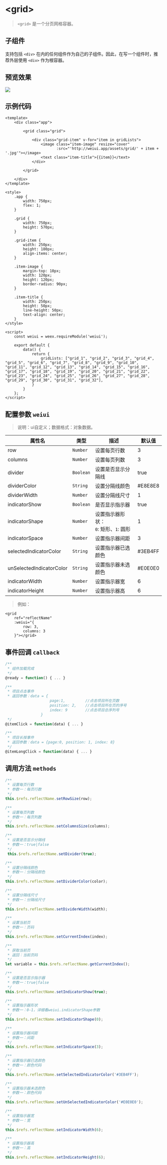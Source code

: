 # &lt;grid&gt;

> `<grid>` 是一个分页网格容器。

## 子组件

支持包括 `<div>` 在内的任何组件作为自己的子组件。因此，在写一个组件时，推荐外层使用 `<div>` 作为根容器。

## 预览效果

![](./media/ezgif-4-a9450af95b.gif)

## 示例代码

```vue
<template>
    <div class="app">

        <grid class="grid">

            <div class="grid-item" v-for="item in gridLists">
                <image class="item-image" resize="cover"
                       :src="'http://weiui.app/assets/grid/' + item + '.jpg'"></image>
                <text class="item-title">{{item}}</text>
            </div>

        </grid>

    </div>
</template>

<style>
    .app {
        width: 750px;
        flex: 1;
    }

    .grid {
        width: 750px;
        height: 570px;
    }

    .grid-item {
        width: 250px;
        height: 180px;
        align-items: center;
    }

    .item-image {
        margin-top: 10px;
        width: 120px;
        height: 120px;
        border-radius: 90px;
    }

    .item-title {
        width: 250px;
        height: 50px;
        line-height: 50px;
        text-align: center;
    }
</style>

<script>
    const weiui = weex.requireModule('weiui');

    export default {
        data() {
            return {
                gridLists: ["grid_1", "grid_2", "grid_3", "grid_4", "grid_5", "grid_6", "grid_7", "grid_8", "grid_9", "grid_10", "grid_11", "grid_12", "grid_13", "grid_14", "grid_15", "grid_16", "grid_17", "grid_18", "grid_19", "grid_20", "grid_21", "grid_22", "grid_23", "grid_24", "grid_25", "grid_26", "grid_27", "grid_28", "grid_29", "grid_30", "grid_31", "grid_32"],
            }
        }
    };
</script>
```


## 配置参数 `weiui`
>说明：ui自定义；数据格式：对象数据。

| 属性名           | 类型     | 描述                          | 默认值     |
| ------------- | ------ | -------------------------- | ------- |
| row |`Number`  | 设置每页行数           | 3       |
| columns |`Number`  | 设置每页列数           | 3       |
| divider |`Boolean`  | 设置是否显示分隔线           | true       |
| dividerColor |`String`  | 设置分隔线颜色           | #E8E8E8       |
| dividerWidth |`Number`  | 设置分隔线尺寸           | 1      |
| indicatorShow |`Boolean`  | 是否显示指示器           | true     |
| indicatorShape |`Number`  | 设置指示器形状：<br/>`0`: 矩形、`1`: 圆形           | 1       |
| indicatorSpace |`Number`  | 设置指示器间距           | 3       |
| selectedIndicatorColor |`String`  | 设置指示器已选颜色           | #3EB4FF       |
| unSelectedIndicatorColor |`String`  | 设置指示器未选颜色           | #E0E0E0      |
| indicatorWidth |`Number`  | 设置指示器宽           | 6      |
| indicatorHeight |`Number`  | 设置指示器高           | 6      |

> 例如：

```vue
<grid
    ref="reflectName"
    :weiui="{
        row: 3,
        columns: 3
    }"></grid>
```

## 事件回调 `callback`

``` js
/**
 * 组件加载完成
 */
@ready = function() { ... }

/**
 * 项目点击事件
 * 返回参数：data = {
                    page:1,         //点击项目所在页数
                    position: 2,    //点击项目所在页的序号
                    index: 9        //点击项目总序列号
                }
 */
@itemClick = function(data) { ... }

/**
 * 项目长按事件
 * 返回参数：data = {page:0, position: 1, index: 8}
 */
@itemLongClick = function(data) { ... }
```

## 调用方法 `methods`

```js
/**
 * 设置每页行数
 * 参数一：每页行数
 */
this.$refs.reflectName.setRowSize(row);

/**
 * 设置每页列数
 * 参数一：每页列数
 */
this.$refs.reflectName.setColumnsSize(columns);

/**
 * 设置是否显示分隔线
 * 参数一：true|false
 */
 this.$refs.reflectName.setDivider(true);

/**
 * 设置分隔线颜色
 * 参数一：分隔线颜色
 */
this.$refs.reflectName.setDividerColor(color);

/**
 * 设置分隔线尺寸
 * 参数一：分隔线尺寸
 */
this.$refs.reflectName.setDividerWidth(width);

/**
 * 设置当前页
 * 参数一：页码
 */
this.$refs.reflectName.setCurrentIndex(index);

/**
 * 获取当前页
 * 返回：当前页码
 */
let variable = this.$refs.reflectName.getCurrentIndex();

/**
 * 设置是否显示指示器
 * 参数一：true|false
 */
this.$refs.reflectName.setIndicatorShow(true);

/**
 * 设置指示器形状
 * 参数一：0-1，详细看weiui.indicatorShape参数
 */
this.$refs.reflectName.setIndicatorShape(0);

/**
 * 设置指示器间距
 * 参数一：间距
 */
this.$refs.reflectName.setIndicatorSpace(3);

/**
 * 设置指示器已选颜色
 * 参数一：颜色代码
 */
this.$refs.reflectName.setSelectedIndicatorColor('#3EB4FF');

/**
 * 设置指示器未选颜色
 * 参数一：颜色代码
 */
this.$refs.reflectName.setUnSelectedIndicatorColor('#E0E0E0');

/**
 * 设置指示器宽
 * 参数一：宽
 */
this.$refs.reflectName.setIndicatorWidth(6);

/**
 * 设置指示器高
 * 参数一：高
 */
this.$refs.reflectName.setIndicatorHeight(6);
```


